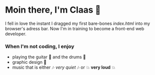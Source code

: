 # Moin there, I'm Claas :wave:

I fell in love the instant I dragged my first bare-bones <em>index.html</em> into my browser's adress bar.
Now I'm in training to become a front-end web developer. 


### When I'm not coding, I enjoy
- playing the guitar :guitar: and the drums :drum:
- graphic design :art:
- music that is either :notes: <em>very quiet</em> :notes: or :boom: <strong>very loud</strong> :boom:
